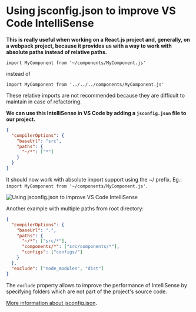 # Using jsconfig.json to improve VS Code IntelliSense

__This is really useful when working on a React.js project and, generally, on a webpack project, because it provides us with a way to work with absolute paths instead of relative paths.__

`import MyComponent from '~/components/MyComponent.js'`

instead of

`import MyComponent from '../../../components/MyComponent.js'`

These relative imports are not recommended because they are difficult to maintain in case of refactoring. 

**We can use this IntelliSense in VS Code by adding a `jsconfig.json` file to our project.**

```json
{
  "compilerOptions": {
    "baseUrl": "src",
    "paths": {
      "~/*": ["*"]
    }
  }
}
```
It should now work with absolute import support using the ~/ prefix. Eg.: `import MyComponent from '~/components/MyComponent.js'`.

![Using jsconfig.json to improve VS Code IntelliSense](https://user-images.githubusercontent.com/2319449/70345363-a72aef00-183a-11ea-83d5-24bcbb09bbfd.gif)

Another example with multiple paths from root directory:

```json
{
  "compilerOptions": {
    "baseUrl": ".",
    "paths": {
      "~/*": ["src/*"],
	  "components/*": ["src/components/*"],
	  "configs": ["configs/"]
    }
  },
  "exclude": ["node_modules", "dist"]
}
```

The `exclude` property allows to improve the performance of IntelliSense by specifying folders which are not part of the project's source code.

[More information about jsconfig.json](https://code.visualstudio.com/docs/languages/jsconfig).
